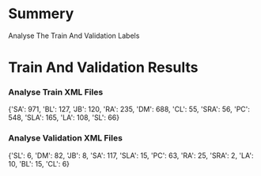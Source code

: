 # Summery
Analyse The Train And Validation Labels

# Train And Validation Results
### Analyse Train XML Files
{'SA': 971, 'BL': 127, 'JB': 120, 'RA': 235, 'DM': 688, 'CL': 55, 'SRA': 56, 'PC': 548, 'SLA': 165, 'LA': 108, 'SL': 66}

### Analyse Validation XML Files
{'SL': 6, 'DM': 82, 'JB': 8, 'SA': 117, 'SLA': 15, 'PC': 63, 'RA': 25, 'SRA': 2, 'LA': 10, 'BL': 15, 'CL': 6}
